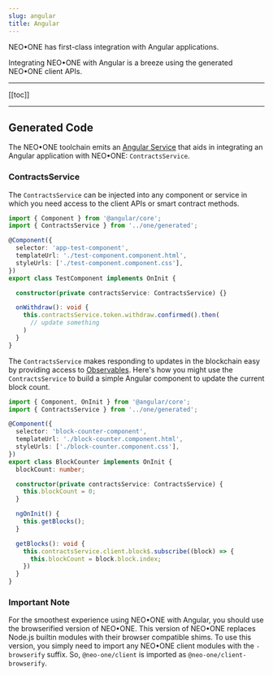 ```yaml
---
slug: angular
title: Angular
---
```

NEO•ONE has first-class integration with Angular applications.

Integrating NEO•ONE with Angular is a breeze using the generated NEO•ONE client APIs.

---

[[toc]]

---

## Generated Code

The NEO•ONE toolchain emits an [Angular Service](https://angular.io/guide/dependency-injection#injecting-services) that aids in integrating an Angular application with NEO•ONE: `ContractsService`.

### ContractsService

The `ContractsService` can be injected into any component or service in which you need access to the client APIs or smart contract methods.

```typescript
import { Component } from '@angular/core';
import { ContractsService } from '../one/generated';

@Component({
  selector: 'app-test-component',
  templateUrl: './test-component.component.html',
  styleUrls: ['./test-component.component.css'],
})
export class TestComponent implements OnInit {

  constructor(private contractsService: ContractsService) {}

  onWithdraw(): void {
    this.contractsService.token.withdraw.confirmed().then(
      // update something
    )
  }
}
```

The `ContractsService` makes responding to updates in the blockchain easy by providing access to [Observables](https://angular.io/guide/observables-in-angular).  Here's how you might use the `ContractsService` to build a simple Angular component to update the current block count.

```typescript
import { Component, OnInit } from '@angular/core';
import { ContractsService } from '../one/generated';

@Component({
  selector: 'block-counter-component',
  templateUrl: './block-counter.component.html',
  styleUrls: ['./block-counter.component.css'],
})
export class BlockCounter implements OnInit {
  blockCount: number;

  constructor(private contractsService: ContractsService) {
    this.blockCount = 0;
  }

  ngOnInit() {
    this.getBlocks();
  }

  getBlocks(): void {
    this.contractsService.client.block$.subscribe((block) => {
      this.blockCount = block.block.index;
    })
  }
}
```

### Important Note

For the smoothest experience using NEO•ONE with Angular, you should use the browserified version of NEO•ONE. This version of NEO•ONE replaces Node.js builtin modules with their browser compatible shims. To use this version, you simply need to import any NEO•ONE client modules with the `-browserify` suffix. So, `@neo-one/client` is imported as `@neo-one/client-browserify`.
